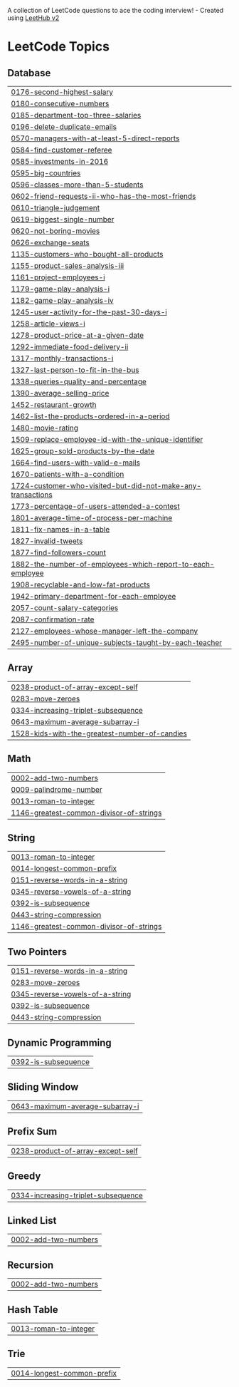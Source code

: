 A collection of LeetCode questions to ace the coding interview! - Created using [LeetHub v2](https://github.com/arunbhardwaj/LeetHub-2.0)
<!---LeetCode Topics Start-->
# LeetCode Topics
## Database
|  |
| ------- |
| [0176-second-highest-salary](https://github.com/AnshulNEU/LeetCode/tree/master/0176-second-highest-salary) |
| [0180-consecutive-numbers](https://github.com/AnshulNEU/LeetCode/tree/master/0180-consecutive-numbers) |
| [0185-department-top-three-salaries](https://github.com/AnshulNEU/LeetCode/tree/master/0185-department-top-three-salaries) |
| [0196-delete-duplicate-emails](https://github.com/AnshulNEU/LeetCode/tree/master/0196-delete-duplicate-emails) |
| [0570-managers-with-at-least-5-direct-reports](https://github.com/AnshulNEU/LeetCode/tree/master/0570-managers-with-at-least-5-direct-reports) |
| [0584-find-customer-referee](https://github.com/AnshulNEU/LeetCode/tree/master/0584-find-customer-referee) |
| [0585-investments-in-2016](https://github.com/AnshulNEU/LeetCode/tree/master/0585-investments-in-2016) |
| [0595-big-countries](https://github.com/AnshulNEU/LeetCode/tree/master/0595-big-countries) |
| [0596-classes-more-than-5-students](https://github.com/AnshulNEU/LeetCode/tree/master/0596-classes-more-than-5-students) |
| [0602-friend-requests-ii-who-has-the-most-friends](https://github.com/AnshulNEU/LeetCode/tree/master/0602-friend-requests-ii-who-has-the-most-friends) |
| [0610-triangle-judgement](https://github.com/AnshulNEU/LeetCode/tree/master/0610-triangle-judgement) |
| [0619-biggest-single-number](https://github.com/AnshulNEU/LeetCode/tree/master/0619-biggest-single-number) |
| [0620-not-boring-movies](https://github.com/AnshulNEU/LeetCode/tree/master/0620-not-boring-movies) |
| [0626-exchange-seats](https://github.com/AnshulNEU/LeetCode/tree/master/0626-exchange-seats) |
| [1135-customers-who-bought-all-products](https://github.com/AnshulNEU/LeetCode/tree/master/1135-customers-who-bought-all-products) |
| [1155-product-sales-analysis-iii](https://github.com/AnshulNEU/LeetCode/tree/master/1155-product-sales-analysis-iii) |
| [1161-project-employees-i](https://github.com/AnshulNEU/LeetCode/tree/master/1161-project-employees-i) |
| [1179-game-play-analysis-i](https://github.com/AnshulNEU/LeetCode/tree/master/1179-game-play-analysis-i) |
| [1182-game-play-analysis-iv](https://github.com/AnshulNEU/LeetCode/tree/master/1182-game-play-analysis-iv) |
| [1245-user-activity-for-the-past-30-days-i](https://github.com/AnshulNEU/LeetCode/tree/master/1245-user-activity-for-the-past-30-days-i) |
| [1258-article-views-i](https://github.com/AnshulNEU/LeetCode/tree/master/1258-article-views-i) |
| [1278-product-price-at-a-given-date](https://github.com/AnshulNEU/LeetCode/tree/master/1278-product-price-at-a-given-date) |
| [1292-immediate-food-delivery-ii](https://github.com/AnshulNEU/LeetCode/tree/master/1292-immediate-food-delivery-ii) |
| [1317-monthly-transactions-i](https://github.com/AnshulNEU/LeetCode/tree/master/1317-monthly-transactions-i) |
| [1327-last-person-to-fit-in-the-bus](https://github.com/AnshulNEU/LeetCode/tree/master/1327-last-person-to-fit-in-the-bus) |
| [1338-queries-quality-and-percentage](https://github.com/AnshulNEU/LeetCode/tree/master/1338-queries-quality-and-percentage) |
| [1390-average-selling-price](https://github.com/AnshulNEU/LeetCode/tree/master/1390-average-selling-price) |
| [1452-restaurant-growth](https://github.com/AnshulNEU/LeetCode/tree/master/1452-restaurant-growth) |
| [1462-list-the-products-ordered-in-a-period](https://github.com/AnshulNEU/LeetCode/tree/master/1462-list-the-products-ordered-in-a-period) |
| [1480-movie-rating](https://github.com/AnshulNEU/LeetCode/tree/master/1480-movie-rating) |
| [1509-replace-employee-id-with-the-unique-identifier](https://github.com/AnshulNEU/LeetCode/tree/master/1509-replace-employee-id-with-the-unique-identifier) |
| [1625-group-sold-products-by-the-date](https://github.com/AnshulNEU/LeetCode/tree/master/1625-group-sold-products-by-the-date) |
| [1664-find-users-with-valid-e-mails](https://github.com/AnshulNEU/LeetCode/tree/master/1664-find-users-with-valid-e-mails) |
| [1670-patients-with-a-condition](https://github.com/AnshulNEU/LeetCode/tree/master/1670-patients-with-a-condition) |
| [1724-customer-who-visited-but-did-not-make-any-transactions](https://github.com/AnshulNEU/LeetCode/tree/master/1724-customer-who-visited-but-did-not-make-any-transactions) |
| [1773-percentage-of-users-attended-a-contest](https://github.com/AnshulNEU/LeetCode/tree/master/1773-percentage-of-users-attended-a-contest) |
| [1801-average-time-of-process-per-machine](https://github.com/AnshulNEU/LeetCode/tree/master/1801-average-time-of-process-per-machine) |
| [1811-fix-names-in-a-table](https://github.com/AnshulNEU/LeetCode/tree/master/1811-fix-names-in-a-table) |
| [1827-invalid-tweets](https://github.com/AnshulNEU/LeetCode/tree/master/1827-invalid-tweets) |
| [1877-find-followers-count](https://github.com/AnshulNEU/LeetCode/tree/master/1877-find-followers-count) |
| [1882-the-number-of-employees-which-report-to-each-employee](https://github.com/AnshulNEU/LeetCode/tree/master/1882-the-number-of-employees-which-report-to-each-employee) |
| [1908-recyclable-and-low-fat-products](https://github.com/AnshulNEU/LeetCode/tree/master/1908-recyclable-and-low-fat-products) |
| [1942-primary-department-for-each-employee](https://github.com/AnshulNEU/LeetCode/tree/master/1942-primary-department-for-each-employee) |
| [2057-count-salary-categories](https://github.com/AnshulNEU/LeetCode/tree/master/2057-count-salary-categories) |
| [2087-confirmation-rate](https://github.com/AnshulNEU/LeetCode/tree/master/2087-confirmation-rate) |
| [2127-employees-whose-manager-left-the-company](https://github.com/AnshulNEU/LeetCode/tree/master/2127-employees-whose-manager-left-the-company) |
| [2495-number-of-unique-subjects-taught-by-each-teacher](https://github.com/AnshulNEU/LeetCode/tree/master/2495-number-of-unique-subjects-taught-by-each-teacher) |
## Array
|  |
| ------- |
| [0238-product-of-array-except-self](https://github.com/AnshulNEU/LeetCode/tree/master/0238-product-of-array-except-self) |
| [0283-move-zeroes](https://github.com/AnshulNEU/LeetCode/tree/master/0283-move-zeroes) |
| [0334-increasing-triplet-subsequence](https://github.com/AnshulNEU/LeetCode/tree/master/0334-increasing-triplet-subsequence) |
| [0643-maximum-average-subarray-i](https://github.com/AnshulNEU/LeetCode/tree/master/0643-maximum-average-subarray-i) |
| [1528-kids-with-the-greatest-number-of-candies](https://github.com/AnshulNEU/LeetCode/tree/master/1528-kids-with-the-greatest-number-of-candies) |
## Math
|  |
| ------- |
| [0002-add-two-numbers](https://github.com/AnshulNEU/LeetCode/tree/master/0002-add-two-numbers) |
| [0009-palindrome-number](https://github.com/AnshulNEU/LeetCode/tree/master/0009-palindrome-number) |
| [0013-roman-to-integer](https://github.com/AnshulNEU/LeetCode/tree/master/0013-roman-to-integer) |
| [1146-greatest-common-divisor-of-strings](https://github.com/AnshulNEU/LeetCode/tree/master/1146-greatest-common-divisor-of-strings) |
## String
|  |
| ------- |
| [0013-roman-to-integer](https://github.com/AnshulNEU/LeetCode/tree/master/0013-roman-to-integer) |
| [0014-longest-common-prefix](https://github.com/AnshulNEU/LeetCode/tree/master/0014-longest-common-prefix) |
| [0151-reverse-words-in-a-string](https://github.com/AnshulNEU/LeetCode/tree/master/0151-reverse-words-in-a-string) |
| [0345-reverse-vowels-of-a-string](https://github.com/AnshulNEU/LeetCode/tree/master/0345-reverse-vowels-of-a-string) |
| [0392-is-subsequence](https://github.com/AnshulNEU/LeetCode/tree/master/0392-is-subsequence) |
| [0443-string-compression](https://github.com/AnshulNEU/LeetCode/tree/master/0443-string-compression) |
| [1146-greatest-common-divisor-of-strings](https://github.com/AnshulNEU/LeetCode/tree/master/1146-greatest-common-divisor-of-strings) |
## Two Pointers
|  |
| ------- |
| [0151-reverse-words-in-a-string](https://github.com/AnshulNEU/LeetCode/tree/master/0151-reverse-words-in-a-string) |
| [0283-move-zeroes](https://github.com/AnshulNEU/LeetCode/tree/master/0283-move-zeroes) |
| [0345-reverse-vowels-of-a-string](https://github.com/AnshulNEU/LeetCode/tree/master/0345-reverse-vowels-of-a-string) |
| [0392-is-subsequence](https://github.com/AnshulNEU/LeetCode/tree/master/0392-is-subsequence) |
| [0443-string-compression](https://github.com/AnshulNEU/LeetCode/tree/master/0443-string-compression) |
## Dynamic Programming
|  |
| ------- |
| [0392-is-subsequence](https://github.com/AnshulNEU/LeetCode/tree/master/0392-is-subsequence) |
## Sliding Window
|  |
| ------- |
| [0643-maximum-average-subarray-i](https://github.com/AnshulNEU/LeetCode/tree/master/0643-maximum-average-subarray-i) |
## Prefix Sum
|  |
| ------- |
| [0238-product-of-array-except-self](https://github.com/AnshulNEU/LeetCode/tree/master/0238-product-of-array-except-self) |
## Greedy
|  |
| ------- |
| [0334-increasing-triplet-subsequence](https://github.com/AnshulNEU/LeetCode/tree/master/0334-increasing-triplet-subsequence) |
## Linked List
|  |
| ------- |
| [0002-add-two-numbers](https://github.com/AnshulNEU/LeetCode/tree/master/0002-add-two-numbers) |
## Recursion
|  |
| ------- |
| [0002-add-two-numbers](https://github.com/AnshulNEU/LeetCode/tree/master/0002-add-two-numbers) |
## Hash Table
|  |
| ------- |
| [0013-roman-to-integer](https://github.com/AnshulNEU/LeetCode/tree/master/0013-roman-to-integer) |
## Trie
|  |
| ------- |
| [0014-longest-common-prefix](https://github.com/AnshulNEU/LeetCode/tree/master/0014-longest-common-prefix) |
<!---LeetCode Topics End-->